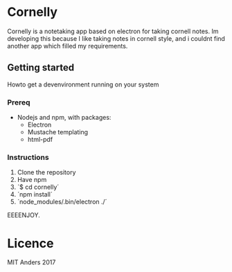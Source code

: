 # Cornelly

Cornelly is a notetaking app based on electron for taking cornell notes.  Im developing this because I like taking notes in cornell style, and i couldnt find another app which filled my requirements.

## Getting started
Howto get a devenvironment running on your system

### Prereq
- Nodejs and npm, with packages:
  - Electron
  - Mustache templating
  - html-pdf

### Instructions
1. Clone the repository
2. Have npm
3. ´$ cd cornelly´
4. ´npm install´
5. ´node_modules/.bin/electron ./´

EEEENJOY.

# Licence

MIT Anders 2017
